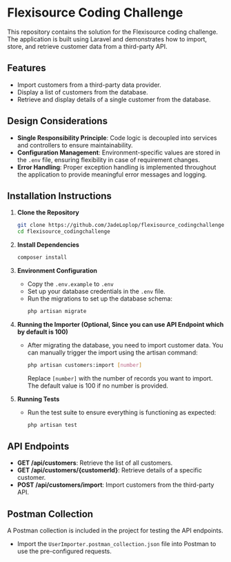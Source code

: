 # Flexisource Coding Challenge

This repository contains the solution for the Flexisource coding challenge. The application is built using Laravel and demonstrates how to import, store, and retrieve customer data from a third-party API.

## Features
- Import customers from a third-party data provider.
- Display a list of customers from the database.
- Retrieve and display details of a single customer from the database.

## Design Considerations
- **Single Responsibility Principle**: Code logic is decoupled into services and controllers to ensure maintainability.
- **Configuration Management**: Environment-specific values are stored in the `.env` file, ensuring flexibility in case of requirement changes.
- **Error Handling**: Proper exception handling is implemented throughout the application to provide meaningful error messages and logging.

## Installation Instructions

1. **Clone the Repository**
    ```bash
    git clone https://github.com/JadeLoplop/flexisource_codingchallenge.git
    cd flexisource_codingchallenge
    ```

2. **Install Dependencies**
    ```bash
    composer install
    ```

3. **Environment Configuration**
    - Copy the `.env.example` to `.env`
    - Set up your database credentials in the `.env` file.
    - Run the migrations to set up the database schema:
        ```bash
        php artisan migrate
        ```

4. **Running the Importer (Optional, Since you can use API Endpoint which by default is 100)**
    - After migrating the database, you need to import customer data. You can manually trigger the import using the artisan command:
        ```bash
        php artisan customers:import [number]
        ```
      Replace `[number]` with the number of records you want to import. The default value is 100 if no number is provided.

5. **Running Tests**
    - Run the test suite to ensure everything is functioning as expected:
        ```bash
        php artisan test
        ```

## API Endpoints

- **GET /api/customers**: Retrieve the list of all customers.
- **GET /api/customers/{customerId}**: Retrieve details of a specific customer.
- **POST /api/customers/import**: Import customers from the third-party API.

## Postman Collection
A Postman collection is included in the project for testing the API endpoints.

- Import the `UserImporter.postman_collection.json` file into Postman to use the pre-configured requests.

